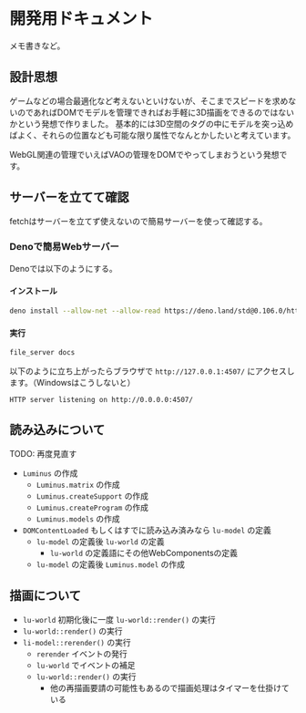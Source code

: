 # 開発用ドキュメント

メモ書きなど。

## 設計思想

ゲームなどの場合最適化など考えないといけないが、そこまでスピードを求めないのであればDOMでモデルを管理できればお手軽に3D描画をできるのではないかという発想で作りました。
基本的には3D空間のタグの中にモデルを突っ込めばよく、それらの位置なども可能な限り属性でなんとかしたいと考えています。

WebGL関連の管理でいえばVAOの管理をDOMでやってしまおうという発想です。

## サーバーを立てて確認

fetchはサーバーを立てず使えないので簡易サーバーを使って確認する。

### Denoで簡易Webサーバー

Denoでは以下のようにする。

#### インストール

```sh
deno install --allow-net --allow-read https://deno.land/std@0.106.0/http/file_server.ts
```

#### 実行

```sh
file_server docs
```

以下のように立ち上がったらブラウザで `http://127.0.0.1:4507/` にアクセスします。（Windowsはこうしないと）

```
HTTP server listening on http://0.0.0.0:4507/
```

## 読み込みについて

TODO: 再度見直す
* `Luminus` の作成
  * `Luminus.matrix` の作成
  * `Luminus.createSupport` の作成
  * `Luminus.createProgram` の作成
  * `Luminus.models` の作成
* `DOMContentLoaded` もしくはすでに読み込み済みなら `lu-model` の定義
  * `lu-model` の定義後 `lu-world` の定義
    * `lu-world` の定義語にその他WebComponentsの定義
  * `lu-model` の定義後 `Luminus.model` の作成

## 描画について

* `lu-world` 初期化後に一度 `lu-world::render()` の実行
* `lu-world::render()` の実行
* `li-model::rerender()` の実行
  * `rerender` イベントの発行
  * `lu-world` でイベントの補足
  * `lu-world::render()` の実行
    * 他の再描画要請の可能性もあるので描画処理はタイマーを仕掛けている
